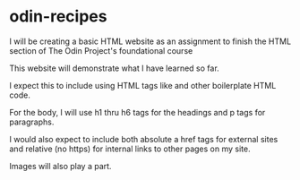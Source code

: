 # odin-recipes
I will be creating a basic HTML website as an assignment to finish the HTML section of The Odin Project's foundational course

This website will demonstrate what I have learned so far.

I expect this to include using HTML tags like <!doctype html> and other boilerplate HTML code.

For the body, I will use h1 thru h6 tags for the headings and p tags for paragraphs.

I would also expect to include both absolute a href tags for external sites and relative (no https) for internal links to other pages on my site.

Images will also play a part.